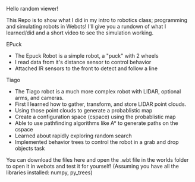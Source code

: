 Hello random viewer!

This Repo is to show what I did in my intro to robotics class; programming and simulating robots in Webots! I'll give you a rundown of what I learned/did and a short video to see the simulation working.

EPuck
- The Epuck Robot is a simple robot, a "puck" with 2 wheels
- I read data from it's distance sensor to control behavior
- Attached IR sensors to the front to detect and follow a line

Tiago
- The Tiago robot is a much more complex robot with LIDAR, optional arms, and cameras.
- First I learned how to gather, transform, and store LIDAR point clouds.
- Using those point clouds to generate a probablistic map
- Create a configuration space (cspace) using the probablistic map
- Able to use pathfinding algorithms like A* to generate paths on the cspace
- Learned about rapidly exploring random search
- Implemented behavior trees to control the robot in a grab and drop objects task

You can download the files here and open the .wbt file in the worlds folder to open it in webots and test it for yourself!
(Assuming you have all the libraries installed: numpy, py_trees)

